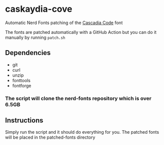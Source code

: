 # caskaydia-cove
Automatic Nerd Fonts patching of the [Cascadia Code](https://github.com/microsoft/cascadia-code) font

The fonts are patched automatically with a GitHub Action but you can do it manually by running `patch.sh`

## Dependencies
- git
- curl
- unzip
- fonttools
- fontforge

### The script will clone the nerd-fonts repository which is over 6.5GB

## Instructions
Simply run the script and it should do everything for you. The patched fonts will be placed in the patched-fonts directory
